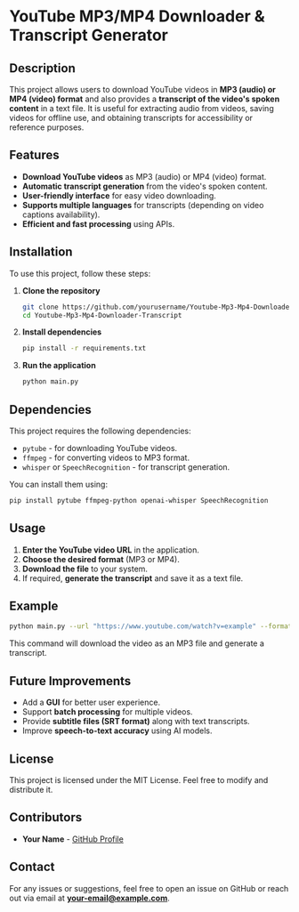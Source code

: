 # YouTube MP3/MP4 Downloader & Transcript Generator

## Description
This project allows users to download YouTube videos in **MP3 (audio) or MP4 (video) format** and also provides a **transcript of the video's spoken content** in a text file. It is useful for extracting audio from videos, saving videos for offline use, and obtaining transcripts for accessibility or reference purposes.

## Features
- **Download YouTube videos** as MP3 (audio) or MP4 (video) format.
- **Automatic transcript generation** from the video's spoken content.
- **User-friendly interface** for easy video downloading.
- **Supports multiple languages** for transcripts (depending on video captions availability).
- **Efficient and fast processing** using APIs.

## Installation
To use this project, follow these steps:

1. **Clone the repository**
   ```bash
   git clone https://github.com/yourusername/Youtube-Mp3-Mp4-Downloader-Transcript.git
   cd Youtube-Mp3-Mp4-Downloader-Transcript
   ```

2. **Install dependencies**
   ```bash
   pip install -r requirements.txt
   ```

3. **Run the application**
   ```bash
   python main.py
   ```

## Dependencies
This project requires the following dependencies:
- `pytube` - for downloading YouTube videos.
- `ffmpeg` - for converting videos to MP3 format.
- `whisper` or `SpeechRecognition` - for transcript generation.

You can install them using:
```bash
pip install pytube ffmpeg-python openai-whisper SpeechRecognition
```

## Usage
1. **Enter the YouTube video URL** in the application.
2. **Choose the desired format** (MP3 or MP4).
3. **Download the file** to your system.
4. If required, **generate the transcript** and save it as a text file.

## Example
```bash
python main.py --url "https://www.youtube.com/watch?v=example" --format mp3 --transcript True
```
This command will download the video as an MP3 file and generate a transcript.

## Future Improvements
- Add a **GUI** for better user experience.
- Support **batch processing** for multiple videos.
- Provide **subtitle files (SRT format)** along with text transcripts.
- Improve **speech-to-text accuracy** using AI models.

## License
This project is licensed under the MIT License. Feel free to modify and distribute it.

## Contributors
- **Your Name** - [GitHub Profile](https://github.com/yourusername)

## Contact
For any issues or suggestions, feel free to open an issue on GitHub or reach out via email at **your-email@example.com**.


